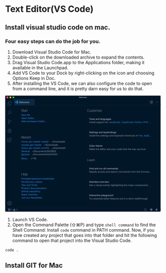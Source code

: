 # Text Editor(VS Code)

## Install visual studio code on mac.
### Four easy steps can do the job for you.

1. Download Visual Studio Code for Mac.
1. Double-click on the downloaded archive to expand the contents.
1. Drag Visual Studio Code.app to the Applications folder, making it available in the Launchpad.
1. Add VS Code to your Dock by right-clicking on the icon and choosing  Options  Keep in Doc.
1. After installing the VS Code, we can also configure the code to open from a command line, and it is pretty darn easy for us to do that.

![vscode image](/uploads/vscode.png)
1. Launch VS Code.
1. Open the Command Palette (⇧⌘P) and type `shell command` to find the Shell Command: Install `code` command in PATH command.
Now, if you have created any project that goes into that folder and hit the following command to open that project into the Visual Studio Code.

```
code .
```

## Install GIT for Mac
